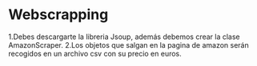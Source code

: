 # Webscrapping
1.Debes descargarte la libreria Jsoup, además debemos crear la clase AmazonScraper.
2.Los objetos que salgan en la pagina de amazon serán recogidos en un archivo csv con su precio en euros.
